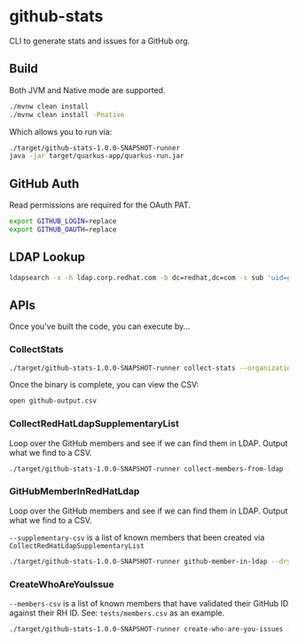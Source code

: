 # github-stats

CLI to generate stats and issues for a GitHub org.

## Build

Both JVM and Native mode are supported.

```bash
./mvnw clean install
./mvnw clean install -Pnative
```

Which allows you to run via:

```bash
./target/github-stats-1.0.0-SNAPSHOT-runner
java -jar target/quarkus-app/quarkus-run.jar
```

## GitHub Auth

Read permissions are required for the OAuth PAT.

```bash
export GITHUB_LOGIN=replace
export GITHUB_OAUTH=replace
```

## LDAP Lookup

```bash
ldapsearch -x -h ldap.corp.redhat.com -b dc=redhat,dc=com -s sub 'uid=gahealy'
```

## APIs

Once you've built the code, you can execute by...

### CollectStats

```bash
./target/github-stats-1.0.0-SNAPSHOT-runner collect-stats --organization={your-org}
```

Once the binary is complete, you can view the CSV:

```bash
open github-output.csv
```

### CollectRedHatLdapSupplementaryList

Loop over the GitHub members and see if we can find them in LDAP. Output what we find to a CSV.

```bash
./target/github-stats-1.0.0-SNAPSHOT-runner collect-members-from-ldap --organization={your-org} --csv-output=supplementary.csv --supplementary-csv={list-of-supplementary-members} --guess=false --fail-if-no-vpn=false
```

### GitHubMemberInRedHatLdap

Loop over the GitHub members and see if we can find them in LDAP. Output what we find to a CSV.

`--supplementary-csv` is a list of known members that been created via `CollectRedHatLdapSupplementaryList`

```bash
./target/github-stats-1.0.0-SNAPSHOT-runner github-member-in-ldap --dry-run=true --organization={your-org} --issue-repo={a-repo-in-that-org} --members-csv={list-of-known-members} --supplementary-csv={list-of-supplementary-members} -fail-if-no-vpn=false
```

### CreateWhoAreYouIssue

`--members-csv` is a list of known members that have validated their GitHub ID against their RH ID.
See: `tests/members.csv` as an example.

```bash
./target/github-stats-1.0.0-SNAPSHOT-runner create-who-are-you-issues --dry-run=true --organization={your-org} --issue-repo={a-repo-in-that-org} --members-csv={list-of-known-members} --supplementary-csv={list-of-supplementary-members} --permission={admin|write|read}
```